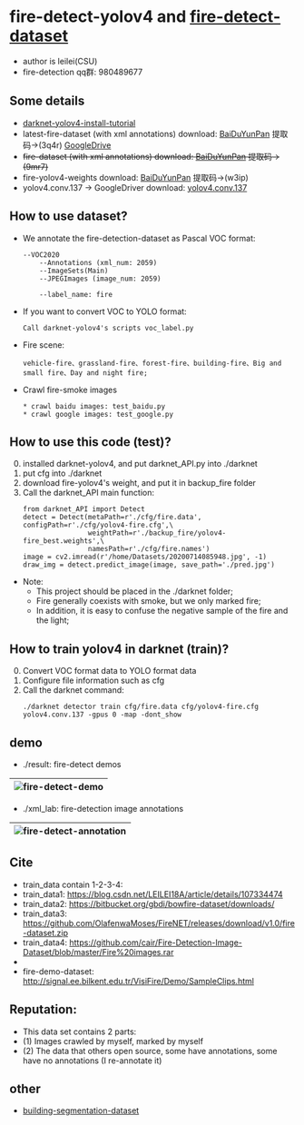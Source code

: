 # fire-detect-yolov4 and [fire-detect-dataset](https://pan.baidu.com/s/1AvCMcmZ7SaAZznmyTO65cg)

* author is leilei(CSU)
* fire-detection qq群: 980489677

## Some details
* [darknet-yolov4-install-tutorial](https://github.com/AlexeyAB/darknet#how-to-compile-on-linux-using-make)
* latest-fire-dataset (with xml annotations) download: [BaiDuYunPan](https://pan.baidu.com/s/1AvCMcmZ7SaAZznmyTO65cg) 提取码->(3q4r) [GoogleDrive](https://drive.google.com/file/d/1F2YcbqLeL5XqxDHBZOr9PGrAKMhXOEI7/view?usp=sharing)
* ~~fire-dataset (with xml annotations) download: [BaiDuYunPan](https://pan.baidu.com/s/1QlUTC8QW4wj0-Rwfx3fIPA) 提取码->(9mr7)~~
* fire-yolov4-weights download: [BaiDuYunPan](https://pan.baidu.com/s/14g0SkV5vR8OhnDOCTW6r9A) 提取码->(w3ip)
* yolov4.conv.137 -> GoogleDriver download: [yolov4.conv.137 ](https://drive.google.com/open?id=1cewMfusmPjYWbrnuJRuKhPMwRe_b9PaT)

## How to use dataset?
* We annotate the fire-detection-dataset as Pascal VOC format:
    ```
    --VOC2020
        --Annotations (xml_num: 2059)
        --ImageSets(Main)
        --JPEGImages (image_num: 2059)
        
        --label_name: fire
    ```
* If you want to convert VOC to YOLO format:
    ```
    Call darknet-yolov4's scripts voc_label.py
    ```
* Fire scene:
    ```
    vehicle-fire、grassland-fire、forest-fire、building-fire、Big and small fire、Day and night fire;
    ```
* Crawl fire-smoke images
    ```
    * crawl baidu images: test_baidu.py
    * crawl google images: test_google.py
    ```

## How to use this code (test)?
0. installed darknet-yolov4, and put darknet_API.py into ./darknet
1. put cfg into ./darknet
2. download fire-yolov4's weight, and put it in backup_fire folder
3. Call the darknet_API main function:
    ```
    from darknet_API import Detect
    detect = Detect(metaPath=r'./cfg/fire.data', configPath=r'./cfg/yolov4-fire.cfg',\
                    weightPath=r'./backup_fire/yolov4-fire_best.weights',\
                    namesPath=r'./cfg/fire.names')
    image = cv2.imread(r'/home/Datasets/20200714085948.jpg', -1)
    draw_img = detect.predict_image(image, save_path='./pred.jpg')
    ```
* Note: 
    * This project should be placed in the ./darknet folder;
    * Fire generally coexists with smoke, but we only marked fire;
    * In addition, it is easy to confuse the negative sample of the fire and the light;
    
## How to train yolov4 in darknet (train)?
0. Convert VOC format data to YOLO format data
1. Configure file information such as cfg
2. Call the darknet command:
    ```
    ./darknet detector train cfg/fire.data cfg/yolov4-fire.cfg yolov4.conv.137 -gpus 0 -map -dont_show
    ```

## demo
* ./result: fire-detect demos

|![fire-detect-demo](https://github.com/gengyanlei/fire-detect-yolov4/blob/master/result/result_demo.jpg?raw=true)|
|----|

* ./xml_lab: fire-detection image annotations

|![fire-detect-annotation](https://github.com/gengyanlei/fire-detect-yolov4/blob/master/xml_lab/annotation.jpg)|
|----|

## Cite
* train_data contain 1-2-3-4:
* train_data1: https://blog.csdn.net/LEILEI18A/article/details/107334474
* train_data2: https://bitbucket.org/gbdi/bowfire-dataset/downloads/
* train_data3: https://github.com/OlafenwaMoses/FireNET/releases/download/v1.0/fire-dataset.zip
* train_data4: https://github.com/cair/Fire-Detection-Image-Dataset/blob/master/Fire%20images.rar
* 
* fire-demo-dataset: http://signal.ee.bilkent.edu.tr/VisiFire/Demo/SampleClips.html

## Reputation:
* This data set contains 2 parts:
* (1) Images crawled by myself, marked by myself
* (2) The data that others open source, some have annotations, some have no annotations (I re-annotate it)

## other
* [building-segmentation-dataset](https://github.com/gengyanlei/build_segmentation_dataset)